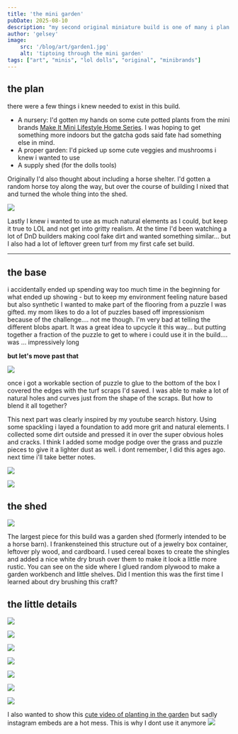 ```yaml
---
title: 'the mini garden'
pubDate: 2025-08-10
description: "my second original miniature build is one of many i plan to make in a series for my lol dolls. in order to curb my impulses to keep buying those little gatcha balls that are soooo satisfying to unwrap, i made myself promise that each doll would get her own little room for a larger dollhouse i plan to build. The garden was the first one because i got the perfect green box base to put them in"
author: 'gelsey'
image:
    src: '/blog/art/garden1.jpg'
    alt: 'tiptoing through the mini garden'
tags: ["art", "minis", "lol dolls", "original", "minibrands"]
---
```

## the plan

there were a few things i knew needed to exist in this build.

*   A nursery: I'd gotten my hands on some cute potted plants from the mini brands [Make It Mini Lifestyle Home Series](https://shop.mgae.com/products/mgas-miniverse-make-it-mini-lifestyle-home-series-1?srsltid=AfmBOorCZR8yTxHAsLRuloULDdWp9LFRTgHJbCC6TBhmOwJ76xkPewN_). I was hoping to get something more indoors but the gatcha gods said fate had something else in mind.
*   A proper garden: I'd picked up some cute veggies and mushrooms i knew i wanted to use
*   A supply shed (for the dolls tools)

Originally I'd also thought about including a horse shelter. I'd gotten a random horse toy along the way, but over the course of building I nixed that and turned the whole thing into the shed.

![](/blog/art/20230422_140632.jpg)

Lastly I knew i wanted to use as much natural elements as I could, but keep it true to LOL and not get into gritty realism. At the time I'd been watching a lot of DnD builders making cool fake dirt and wanted something similar... but I also had a lot of leftover green turf from my first cafe set build.

* * *

## the base

i accidentally ended up spending way too much time in the beginning for what ended up showing - but to keep my environment feeling nature based but also synthetic I wanted to make part of the flooring from a puzzle I was gifted. my mom likes to do a lot of puzzles based off impressionism because of the challenge.... not me though. I'm very bad at telling the different blobs apart. It was a great idea to upcycle it this way... but putting together a fraction of the puzzle to get to where i could use it in the build.... was ... impressively long

**but let's move past that**

![](/blog/art/gardenwip1.webp)

once i got a workable section of puzzle to glue to the bottom of the box I covered the edges with the turf scraps I'd saved. I was able to make a lot of natural holes and curves just from the shape of the scraps. But how to blend it all together?

This next part was clearly inspired by my youtube search history. Using some spackling i layed a foundation to add more grit and natural elements. I collected some dirt outside and pressed it in over the super obvious holes and cracks. I think I added some modge podge over the grass and puzzle pieces to give it a lighter dust as well. i dont remember, I did this ages ago. next time i'll take better notes.

![](/blog/art/gardenwip3.webp)

![](/blog/art/gardenwip2.webp)

## the shed

![](/blog/art/garden2.jpg)

The largest piece for this build was a garden shed (formerly intended to be a horse barn). I frankensteined this structure out of a jewelry box container, leftover ply wood, and cardboard. I used cereal boxes to create the shingles and added a nice white dry brush over them to make it look a little more rustic. You can see on the side where I glued random plywood to make a garden workbench and little shelves. Did I mention this was the first time I learned about dry brushing this craft?

## the little details

![](/blog/art/garden1.jpg)

![](/blog/art/garden4.jpg)

![](/blog/art/garden6.jpg)

![](/blog/art/garden8.jpg)

![](/blog/art/garden3.jpg)

![](/blog/art/garden5.jpg)

![](/blog/art/garden7.jpg)

I also wanted to show this [cute video of planting in the garden](https://www.instagram.com/p/DAhM2YOx5F1/) but sadly instagram embeds are a hot mess. This is why I dont use it anymore ![](/div/frogdiv.png)